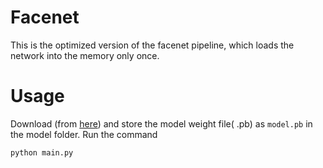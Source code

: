 # Facenet
This is the optimized version of the facenet pipeline, which loads the network into the memory only once.

# Usage
Download (from [here](https://drive.google.com/file/u/1/d/0B5MzpY9kBtDVZ2RpVDYwWmxoSUk/edit)) and store the model weight file( .pb) as ```model.pb``` in the model folder.
Run the command
```bash
python main.py 
```
